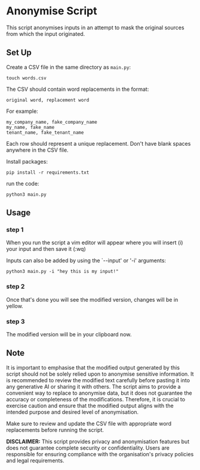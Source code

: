 # Anonymise Script

This script anonymises inputs in an attempt to mask the original sources from which the input originated.

## Set Up
Create a CSV file in the same directory as `main.py`:

```
touch words.csv
```

The CSV should contain word replacements in the format:

```csv
original word, replacement word
```

For example:

```csv
my_company_name, fake_company_name
my_name, fake_name
tenant_name, fake_tenant_name
```
 
Each row should represent a unique replacement. Don't have blank spaces anywhere in the CSV file.

Install packages:

```
pip install -r requirements.txt
```

run the code:

```
python3 main.py
```

## Usage

### step 1
When you run the script a vim editor will appear where you will insert (i) your input and then save it (:wq)

Inputs can also be added by using the `--input' or '-i' arguments:

```
python3 main.py -i "hey this is my input!"
```

### step 2
Once that's done you will see the modified version, changes will be in yellow.

### step 3
The modified version will be in your clipboard now.

## Note

It is important to emphasise that the modified output generated by this script should not be solely relied upon to anonymise sensitive information. It is recommended to review the modified text carefully before pasting it into any generative AI or sharing it with others. The script aims to provide a convenient way to replace to anonymise data, but it does not guarantee the accuracy or completeness of the modifications. Therefore, it is crucial to exercise caution and ensure that the modified output aligns with the intended purpose and desired level of anonymisation.

Make sure to review and update the CSV file with appropriate word replacements before running the script.

**DISCLAIMER:** This script provides privacy and anonymisation features but does not guarantee complete security or confidentiality. Users are responsible for ensuring compliance with the organisation's privacy policies and legal requirements.